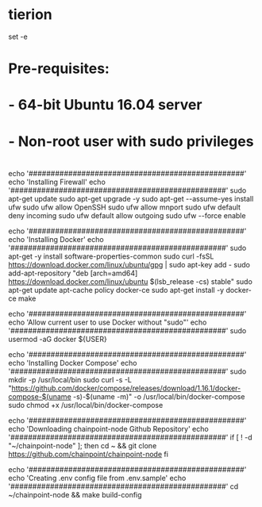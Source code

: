 # tierion

set -e

# Pre-requisites:
# - 64-bit Ubuntu 16.04 server
# - Non-root user with sudo privileges
#
echo '#################################################'
echo 'Installing Firewall'
echo '#################################################'
sudo apt-get update
sudo apt-get upgrade -y
sudo apt-get --assume-yes install ufw
sudo ufw allow OpenSSH
sudo ufw allow mnport
sudo ufw default deny incoming
sudo ufw default allow outgoing
sudo ufw --force enable

echo '#################################################'
echo 'Installing Docker'
echo '#################################################'
sudo apt-get -y install software-properties-common
sudo 
curl -fsSL https://download.docker.com/linux/ubuntu/gpg | sudo apt-key add -
sudo add-apt-repository "deb [arch=amd64] https://download.docker.com/linux/ubuntu $(lsb_release -cs) stable"
sudo apt-get update
apt-cache policy docker-ce
sudo apt-get install -y docker-ce make

echo '#################################################'
echo 'Allow current user to use Docker without "sudo"'
echo '#################################################'
sudo usermod -aG docker ${USER}

echo '#################################################'
echo 'Installing Docker Compose'
echo '#################################################'
sudo mkdir -p /usr/local/bin
sudo curl -s -L "https://github.com/docker/compose/releases/download/1.16.1/docker-compose-$(uname -s)-$(uname -m)" -o /usr/local/bin/docker-compose
sudo chmod +x /usr/local/bin/docker-compose

echo '#################################################'
echo 'Downloading chainpoint-node Github Repository'
echo '#################################################'
if [ ! -d "~/chainpoint-node" ]; then
  cd ~ && git clone https://github.com/chainpoint/chainpoint-node
fi

echo '#################################################'
echo 'Creating .env config file from .env.sample'
echo '#################################################'
cd ~/chainpoint-node && make build-config
